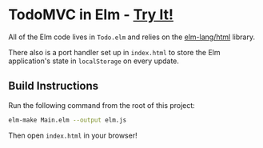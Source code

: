 # TodoMVC in Elm - [Try It!](http://evancz.github.io/elm-todomvc)

All of the Elm code lives in `Todo.elm` and relies on the [elm-lang/html][html] library.

[html]: http://package.elm-lang.org/packages/elm-lang/html/latest

There also is a port handler set up in `index.html` to store the Elm application's state in `localStorage` on every update.


## Build Instructions

Run the following command from the root of this project:

```bash
elm-make Main.elm --output elm.js
```

Then open `index.html` in your browser!
